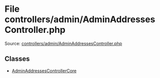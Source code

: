File controllers/admin/AdminAddressesController.php
=========
Source: [controllers/admin/AdminAddressesController.php](https://github.com/PrestaShop/PrestaShop/blob/1.6.1.1/controllers/admin/AdminAddressesController.php)


Classes
-------

* [AdminAddressesControllerCore](class.AdminAddressesControllerCore)

